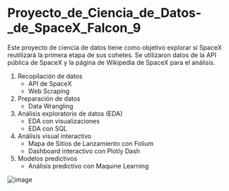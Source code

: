 # Proyecto_de_Ciencia_de_Datos-_de_SpaceX_Falcon_9
Este proyecto de ciencia de datos tiene como objetivo explorar si SpaceX reutilizará la primera etapa de sus cohetes. Se utilizaron datos de la API pública de SpaceX y la página de Wikipedia de SpaceX para el análisis.
1. Recopilación de datos
   + API de SpaceX
   + Web Scraping 
3. Preparación de datos
   + Data Wrangling
4. Análisis exploratorio de datos (EDA)
   + EDA con visualizaciones
   + EDA con SQL
5. Análisis visual interactivo
   + Mapa de Sitios de Lanzamiento con Folium
   + Dashboard interactivo con Plotly Dash
6. Modelos predictivos
   + Análisis predictivo con Maquine Learning


![image](https://github.com/user-attachments/assets/b7087b76-2da5-4803-af83-c6fa60fdb65a)


